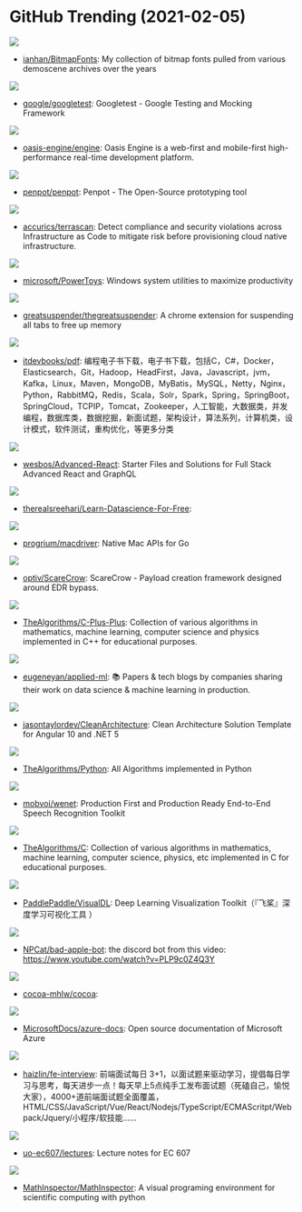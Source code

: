 # GitHub Trending (2021-02-05)

![](https://img.shields.io/badge/HTML-New%20216-green?style=flat-square&logo=appveyor)
- [ianhan/BitmapFonts](https://github.com/ianhan/BitmapFonts): My collection of bitmap fonts pulled from various demoscene archives over the years

![](https://img.shields.io/badge/C%2B%2B-New%20109-green?style=flat-square&logo=appveyor)
- [google/googletest](https://github.com/google/googletest): Googletest - Google Testing and Mocking Framework

![](https://img.shields.io/badge/TypeScript-New%20174-green?style=flat-square&logo=appveyor)
- [oasis-engine/engine](https://github.com/oasis-engine/engine): Oasis Engine is a web-first and mobile-first high-performance real-time development platform.

![](https://img.shields.io/badge/Clojure-New%20270-green?style=flat-square&logo=appveyor)
- [penpot/penpot](https://github.com/penpot/penpot): Penpot - The Open-Source prototyping tool

![](https://img.shields.io/badge/Go-New%2021-green?style=flat-square&logo=appveyor)
- [accurics/terrascan](https://github.com/accurics/terrascan): Detect compliance and security violations across Infrastructure as Code to mitigate risk before provisioning cloud native infrastructure.

![](https://img.shields.io/badge/C%23-New%20257-green?style=flat-square&logo=appveyor)
- [microsoft/PowerToys](https://github.com/microsoft/PowerToys): Windows system utilities to maximize productivity

![](https://img.shields.io/badge/JavaScript-New%20153-green?style=flat-square&logo=appveyor)
- [greatsuspender/thegreatsuspender](https://github.com/greatsuspender/thegreatsuspender): A chrome extension for suspending all tabs to free up memory

![](https://img.shields.io/badge/none-New%20221-green?style=flat-square&logo=appveyor)
- [itdevbooks/pdf](https://github.com/itdevbooks/pdf): 编程电子书下载，电子书下载，包括C，C#，Docker，Elasticsearch，Git，Hadoop，HeadFirst，Java，Javascript，jvm，Kafka，Linux，Maven，MongoDB，MyBatis，MySQL，Netty，Nginx，Python，RabbitMQ，Redis，Scala，Solr，Spark，Spring，SpringBoot，SpringCloud，TCPIP，Tomcat，Zookeeper，人工智能，大数据类，并发编程，数据库类，数据挖掘，新面试题，架构设计，算法系列，计算机类，设计模式，软件测试，重构优化，等更多分类

![](https://img.shields.io/badge/JavaScript-New%2030-green?style=flat-square&logo=appveyor)
- [wesbos/Advanced-React](https://github.com/wesbos/Advanced-React): Starter Files and Solutions for Full Stack Advanced React and GraphQL

![](https://img.shields.io/badge/none-New%20772-green?style=flat-square&logo=appveyor)
- [therealsreehari/Learn-Datascience-For-Free](https://github.com/therealsreehari/Learn-Datascience-For-Free): 

![](https://img.shields.io/badge/Go-New%201-green?style=flat-square&logo=appveyor)
- [progrium/macdriver](https://github.com/progrium/macdriver): Native Mac APIs for Go

![](https://img.shields.io/badge/Go-New%20104-green?style=flat-square&logo=appveyor)
- [optiv/ScareCrow](https://github.com/optiv/ScareCrow): ScareCrow - Payload creation framework designed around EDR bypass.

![](https://img.shields.io/badge/C%2B%2B-New%20279-green?style=flat-square&logo=appveyor)
- [TheAlgorithms/C-Plus-Plus](https://github.com/TheAlgorithms/C-Plus-Plus): Collection of various algorithms in mathematics, machine learning, computer science and physics implemented in C++ for educational purposes.

![](https://img.shields.io/badge/none-New%20361-green?style=flat-square&logo=appveyor)
- [eugeneyan/applied-ml](https://github.com/eugeneyan/applied-ml): 📚 Papers & tech blogs by companies sharing their work on data science & machine learning in production.

![](https://img.shields.io/badge/C%23-New%20108-green?style=flat-square&logo=appveyor)
- [jasontaylordev/CleanArchitecture](https://github.com/jasontaylordev/CleanArchitecture): Clean Architecture Solution Template for Angular 10 and .NET 5

![](https://img.shields.io/badge/Python-New%20300-green?style=flat-square&logo=appveyor)
- [TheAlgorithms/Python](https://github.com/TheAlgorithms/Python): All Algorithms implemented in Python

![](https://img.shields.io/badge/Python-New%2064-green?style=flat-square&logo=appveyor)
- [mobvoi/wenet](https://github.com/mobvoi/wenet): Production First and Production Ready End-to-End Speech Recognition Toolkit

![](https://img.shields.io/badge/C-New%20153-green?style=flat-square&logo=appveyor)
- [TheAlgorithms/C](https://github.com/TheAlgorithms/C): Collection of various algorithms in mathematics, machine learning, computer science, physics, etc implemented in C for educational purposes.

![](https://img.shields.io/badge/TypeScript-New%2096-green?style=flat-square&logo=appveyor)
- [PaddlePaddle/VisualDL](https://github.com/PaddlePaddle/VisualDL): Deep Learning Visualization Toolkit（『飞桨』深度学习可视化工具 ）

![](https://img.shields.io/badge/Python-New%2023-green?style=flat-square&logo=appveyor)
- [NPCat/bad-apple-bot](https://github.com/NPCat/bad-apple-bot): the discord bot from this video: https://www.youtube.com/watch?v=PLP9c0Z4Q3Y

![](https://img.shields.io/badge/C%23-New%2020-green?style=flat-square&logo=appveyor)
- [cocoa-mhlw/cocoa](https://github.com/cocoa-mhlw/cocoa): 

![](https://img.shields.io/badge/PowerShell-New%2054-green?style=flat-square&logo=appveyor)
- [MicrosoftDocs/azure-docs](https://github.com/MicrosoftDocs/azure-docs): Open source documentation of Microsoft Azure

![](https://img.shields.io/badge/JavaScript-New%2090-green?style=flat-square&logo=appveyor)
- [haizlin/fe-interview](https://github.com/haizlin/fe-interview): 前端面试每日 3+1，以面试题来驱动学习，提倡每日学习与思考，每天进步一点！每天早上5点纯手工发布面试题（死磕自己，愉悦大家），4000+道前端面试题全面覆盖，HTML/CSS/JavaScript/Vue/React/Nodejs/TypeScript/ECMAScritpt/Webpack/Jquery/小程序/软技能……

![](https://img.shields.io/badge/HTML-New%2018-green?style=flat-square&logo=appveyor)
- [uo-ec607/lectures](https://github.com/uo-ec607/lectures): Lecture notes for EC 607

![](https://img.shields.io/badge/Python-New%20136-green?style=flat-square&logo=appveyor)
- [MathInspector/MathInspector](https://github.com/MathInspector/MathInspector): A visual programing environment for scientific computing with python

